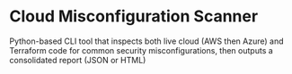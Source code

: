 # Cloud Misconfiguration Scanner
Python-based CLI tool that inspects both live cloud (AWS then Azure) and Terraform code for common security misconfigurations, then outputs a consolidated report (JSON or HTML)

